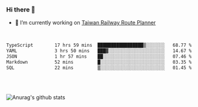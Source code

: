 ### Hi there 👋

- 🔭 I’m currently working on [Taiwan Railway Route Planner](https://github.com/Taiwan-Railway-Route-Planner)

<br/>

<!--START_SECTION:waka-->

```txt
TypeScript        17 hrs 59 mins  █████████████████▒░░░░░░░   68.77 %
YAML              3 hrs 50 mins   ███▓░░░░░░░░░░░░░░░░░░░░░   14.67 %
JSON              1 hr 57 mins    ██░░░░░░░░░░░░░░░░░░░░░░░   07.46 %
Markdown          52 mins         █░░░░░░░░░░░░░░░░░░░░░░░░   03.35 %
SQL               22 mins         ▒░░░░░░░░░░░░░░░░░░░░░░░░   01.45 %
```

<!--END_SECTION:waka-->

<br/>
<br/>

![Anurag's github stats](https://github-readme-stats.vercel.app/api?username=DepickereSven&show_icons=true&theme=tokyonight)



<!--
**DepickereSven/DepickereSven** is a ✨ _special_ ✨ repository because its `README.md` (this file) appears on your GitHub profile.

Here are some ideas to get you started:

- 🔭 I’m currently working on ...
- 🌱 I’m currently learning ...
- 👯 I’m looking to collaborate on ...
- 🤔 I’m looking for help with ...
- 💬 Ask me about ...
- 📫 How to reach me: ...
- 😄 Pronouns: ...
- ⚡ Fun fact: ...
-->
